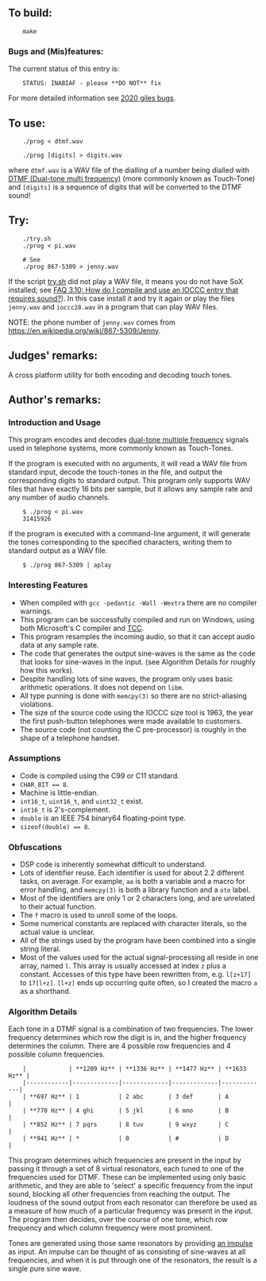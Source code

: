 ## To build:

``` <!---sh-->
    make
```


### Bugs and (Mis)features:

The current status of this entry is:

```
    STATUS: INABIAF - please **DO NOT** fix
```

For more detailed information see [2020 giles bugs](../../bugs.html#2020_giles).


## To use:

``` <!---sh-->
    ./prog < dtmf.wav

    ./prog [digits] > digits.wav
```

where `dtmf.wav` is a WAV file of the dialling of a number being dialled with
[DTMF (Dual-tone multi
frequency)](https://en.wikipedia.org/wiki/Dual-tone_multi-frequency_signaling)
(more commonly known as Touch-Tone) and `[digits]` is a sequence of digits that
will be converted to the DTMF sound!


## Try:

``` <!---sh-->
    ./try.sh
    ./prog < pi.wav

    # See
    ./prog 867-5309 > jenny.wav
```

If the script [try.sh](try.sh) did not play a WAV file, it means you do not have
SoX installed; see [FAQ 3.10: How do I compile and use an IOCCC entry that
requires sound?](../../faq.html#sox)). In this case install it and try it again or
play the files `jenny.wav` and `ioccc28.wav` in a program that can play WAV
files.

NOTE: the phone number of `jenny.wav` comes from
<https://en.wikipedia.org/wiki/867-5309/Jenny>.


## Judges' remarks:

A cross platform utility for both encoding and decoding touch tones.


## Author's remarks:

### Introduction and Usage

This program encodes and decodes [dual-tone multiple
frequency](https://en.wikipedia.org/wiki/Dual-tone_multi-frequency_signaling)
signals used in telephone systems, more commonly known as Touch-Tones.

If the program is executed with no arguments, it will read a WAV file from
standard input, decode the touch-tones in the file, and output the corresponding
digits to standard output. This program only supports WAV files that have
exactly 16 bits per sample, but it allows any sample rate and any number of
audio channels.


``` <!---sh-->
    $ ./prog < pi.wav
    31415926
```

If the program is executed with a command-line argument, it will generate the
tones corresponding to the specified characters, writing them to standard output
as a WAV file.

``` <!---sh-->
    $ ./prog 867-5309 | aplay
```

### Interesting Features

* When compiled with `gcc -pedantic -Wall -Wextra` there are no compiler
warnings.
* This program can be successfully compiled and run on Windows, using both
Microsoft's C compiler and [TCC](https://bellard.org/tcc/).
* This program resamples the incoming audio, so that it can accept audio data at
any sample rate.
* The code that generates the output sine-waves is the same as the code that
looks for sine-waves in the input. (see Algorithm Details for roughly how this
works).
* Despite handling lots of sine waves, the program only uses basic arithmetic
operations. It does not depend on `libm`.
* All type punning is done with `memcpy(3)` so there are no strict-aliasing
violations.
* The size of the source code using the IOCCC size tool is 1963, the year the
first push-button telephones were made available to customers.
* The source code (not counting the C pre-processor) is roughly in the shape of
a telephone handset.


### Assumptions

* Code is compiled using the C99 or C11 standard.
* `CHAR_BIT == 8`.
* Machine is little-endian.
* `int16_t`, `uint16_t`, and `uint32_t` exist.
* `int16_t` is 2's-complement.
* `double` is an IEEE 754 binary64 floating-point type.
* `sizeof(double) == 8`.


### Obfuscations

* DSP code is inherently somewhat difficult to understand.
* Lots of identifier reuse. Each identifier is used for about 2.2 different
tasks, on average. For example, `aa` is both a variable and a macro for error
handling, and `memcpy(3)` is both a library function and a `oto` label.
* Most of the identifiers are only 1 or 2 characters long, and are unrelated to
their actual function.
* The `f` macro is used to unroll some of the loops.
* Some numerical constants are replaced with character literals, so the actual
value is unclear.
* All of the strings used by the program have been combined into a single string
literal.
* Most of the values used for the actual signal-processing all reside in one
array, named `l`. This array is usually accessed at index `z` plus a constant.
Accesses of this type have been rewritten from, e.g. `l[z+17]` to `17[l+z]`.
`[l+z]` ends up occurring quite often, so I created the macro `a` as a
shorthand.


### Algorithm Details

Each tone in a DTMF signal is a combination of two frequencies. The lower
frequency determines which row the digit is in, and the higher frequency
determines the column. There are 4 possible row frequencies and 4 possible
column frequencies.

```
    |            | **1209 Hz** | **1336 Hz** | **1477 Hz** | **1633 Hz** |
    |------------|-------------|-------------|-------------|-------------|
    | **697 Hz** | 1           | 2 abc       | 3 def       | A           |
    | **770 Hz** | 4 ghi       | 5 jkl       | 6 mno       | B           |
    | **852 Hz** | 7 pqrs      | 8 tuv       | 9 wxyz      | C           |
    | **941 Hz** | *           | 0           | #           | D           |
```

This program determines which frequencies are present in the input by passing it
through a set of 8 virtual resonators, each tuned to one of the frequencies used
for DTMF. These can be implemented using only basic arithmetic, and they are
able to 'select' a specific frequency from the input sound, blocking all other
frequencies from reaching the output. The loudness of the sound output from each
resonator can therefore be used as a measure of how much of a particular
frequency was present in the input. The program then decides, over the course of
one tone, which row frequency and which column frequency were most prominent.

Tones are generated using those same resonators by providing [an
impulse](https://en.wikipedia.org/wiki/Kronecker_delta#Digital_signal_processing)
as input. An impulse can be thought of as consisting of sine-waves at all
frequencies, and when it is put through one of the resonators, the result is a
single pure sine wave.

<!--

    Copyright © 1984-2024 by Landon Curt Noll. All Rights Reserved.

    You are free to share and adapt this file under the terms of this license:

	Creative Commons Attribution-ShareAlike 4.0 International (CC BY-SA 4.0)

    For more information, see:

	https://creativecommons.org/licenses/by-sa/4.0/

-->

